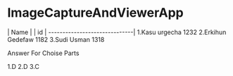 # ImageCaptureAndViewerApp
| 
Name |                      |  id
| ------------------------------| 
1.Kasu  urgecha             1232
2.Erkihun Gedefaw           1182
3.Sudi Usman                1318

Answer For Choise Parts

1.D
2.D
3.C
